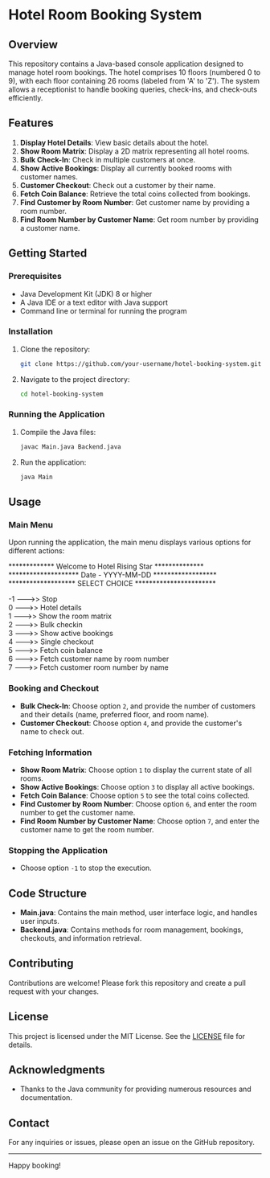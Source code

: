 # Hotel Room Booking System

## Overview

This repository contains a Java-based console application designed to manage hotel room bookings. The hotel comprises 10 floors (numbered 0 to 9), with each floor containing 26 rooms (labeled from 'A' to 'Z'). The system allows a receptionist to handle booking queries, check-ins, and check-outs efficiently.

## Features

1. **Display Hotel Details**: View basic details about the hotel.
2. **Show Room Matrix**: Display a 2D matrix representing all hotel rooms.
3. **Bulk Check-In**: Check in multiple customers at once.
4. **Show Active Bookings**: Display all currently booked rooms with customer names.
5. **Customer Checkout**: Check out a customer by their name.
6. **Fetch Coin Balance**: Retrieve the total coins collected from bookings.
7. **Find Customer by Room Number**: Get customer name by providing a room number.
8. **Find Room Number by Customer Name**: Get room number by providing a customer name.

## Getting Started

### Prerequisites

- Java Development Kit (JDK) 8 or higher
- A Java IDE or a text editor with Java support
- Command line or terminal for running the program

### Installation

1. Clone the repository:
    ```sh
    git clone https://github.com/your-username/hotel-booking-system.git
    ```
2. Navigate to the project directory:
    ```sh
    cd hotel-booking-system
    ```

### Running the Application

1. Compile the Java files:
    ```sh
    javac Main.java Backend.java
    ```
2. Run the application:
    ```sh
    java Main
    ```

## Usage

### Main Menu

Upon running the application, the main menu displays various options for different actions:

************* Welcome to Hotel Rising Star ************** <br>
******************** Date - YYYY-MM-DD ******************<br>
******************* SELECT CHOICE ***********************<br>

-1 --->> Stop <br>
0 --->> Hotel details <br>
1 --->> Show the room matrix <br>
2 --->> Bulk checkin <br>
3 --->> Show active bookings <br>
4 --->> Single checkout <br>
5 --->> Fetch coin balance <br>
6 --->> Fetch customer name by room number <br>
7 --->> Fetch customer room number by name <br>


### Booking and Checkout

- **Bulk Check-In**: Choose option `2`, and provide the number of customers and their details (name, preferred floor, and room name).
- **Customer Checkout**: Choose option `4`, and provide the customer's name to check out.

### Fetching Information

- **Show Room Matrix**: Choose option `1` to display the current state of all rooms.
- **Show Active Bookings**: Choose option `3` to display all active bookings.
- **Fetch Coin Balance**: Choose option `5` to see the total coins collected.
- **Find Customer by Room Number**: Choose option `6`, and enter the room number to get the customer name.
- **Find Room Number by Customer Name**: Choose option `7`, and enter the customer name to get the room number.

### Stopping the Application

- Choose option `-1` to stop the execution.

## Code Structure

- **Main.java**: Contains the main method, user interface logic, and handles user inputs.
- **Backend.java**: Contains methods for room management, bookings, checkouts, and information retrieval.

## Contributing

Contributions are welcome! Please fork this repository and create a pull request with your changes.

## License

This project is licensed under the MIT License. See the [LICENSE](LICENSE) file for details.

## Acknowledgments

- Thanks to the Java community for providing numerous resources and documentation.

## Contact

For any inquiries or issues, please open an issue on the GitHub repository.

---

Happy booking!
